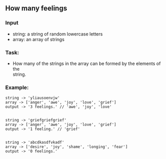## How many feelings

### Input
* string: a string of random lowercase letters  
* array: an array of strings

### Task:
* How many of the strings in the array can be formed by the elements of the  
string.  

### Example:

    string -> 'yliausoenvjw'
    array -> ['anger', 'awe', 'joy', 'love', 'grief']
    output -> '3 feelings.' // 'awe', 'joy', 'love'


    string -> 'griefgriefgrief'
    array -> ['anger', 'awe', 'joy', 'love', 'grief']
    output -> '1 feeling.' // 'grief'


    string -> 'abcdkasdfvkadf'
    array -> ['desire', 'joy', 'shame', 'longing', 'fear']
    output -> '0 feelings.'

